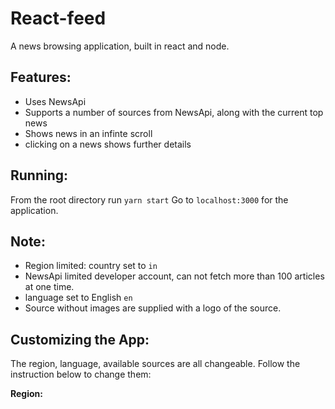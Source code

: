 
# React-feed

A news browsing application, built in react and node.

## Features:

 - Uses NewsApi
 - Supports a number of sources from NewsApi, along with the current top news
 - Shows news in an infinte scroll
 - clicking on a news shows further details

## Running:

From the root directory run ```yarn start```
Go to `localhost:3000` for the application. 

## Note:

 - Region limited: country set to `in`
 - NewsApi limited developer account, can not fetch more than 100 articles at one time.
 - language set to English `en`
 - Source without images are supplied with a logo of the source.

## Customizing the App: 
The region, language, available sources are all changeable. Follow the instruction below to change them:

**Region:** 
